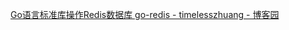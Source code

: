 [Go语言标准库操作Redis数据库 go-redis - timelesszhuang - 博客园](https://www.cnblogs.com/timelesszhuang/p/go-redis.html)

